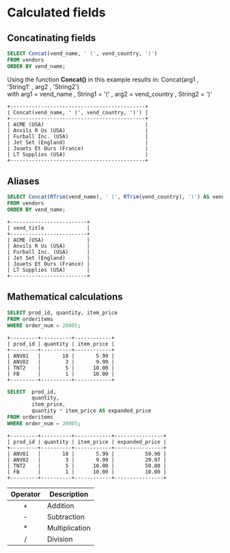 # Calculated fields

## Concatinating fields



```sql
SELECT Concat(vend_name, ' (', vend_country, ')')
FROM vendors
ORDER BY vend_name;
```
Using the function <b>Concat()</b> in this example results in: Concat(arg1 , 'String1' , arg2 , 'String2') </br>
with arg1 = vend_name , String1 = '(' , arg2 = vend_country , String2 = ')'
```
+--------------------------------------------+
| Concat(vend_name, ' (', vend_country, ')') |
+--------------------------------------------+
| ACME (USA)                                 |
| Anvils R Us (USA)                          |
| Furball Inc. (USA)                         |
| Jet Set (England)                          |
| Jouets Et Ours (France)                    |
| LT Supplies (USA)                          |
+--------------------------------------------+
```
## Aliases

```sql
SELECT Concat(RTrim(vend_name), ' (', RTrim(vend_country), ')') AS vend_title
FROM vendors
ORDER BY vend_name;
```
```
+-------------------------+
| vend_title              |
+-------------------------+
| ACME (USA)              |
| Anvils R Us (USA)       |
| Furball Inc. (USA)      |
| Jet Set (England)       |
| Jouets Et Ours (France) |
| LT Supplies (USA)       |
+-------------------------+
```

## Mathematical calculations

```sql
SELECT prod_id, quantity, item_price
FROM orderitems
WHERE order_num = 20005;
```
```
+---------+----------+------------+
| prod_id | quantity | item_price |
+---------+----------+------------+
| ANV01   |       10 |       5.99 |
| ANV02   |        3 |       9.99 |
| TNT2    |        5 |      10.00 |
| FB      |        1 |      10.00 |
+---------+----------+------------+
```

```sql
SELECT  prod_id,
        quantity,
        item_price,
        quantity * item_price AS expanded_price
FROM orderitems
WHERE order_num = 20005;
```
```
+---------+----------+------------+----------------+
| prod_id | quantity | item_price | expanded_price |
+---------+----------+------------+----------------+
| ANV01   |       10 |       5.99 |          59.90 |
| ANV02   |        3 |       9.99 |          29.97 |
| TNT2    |        5 |      10.00 |          50.00 |
| FB      |        1 |      10.00 |          10.00 |
+---------+----------+------------+----------------+
```

| Operator | Description |
|:--------:|-------------|
| +         | Addition |
| -         | Subtraction |
| *         | Multiplication |
| /         | Division |
